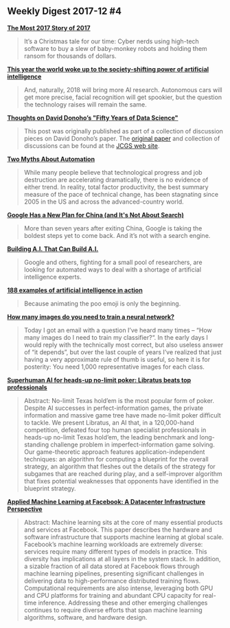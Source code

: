## Weekly Digest 2017-12 \#4

**[The Most 2017 Story of 2017](https://www.theatlantic.com/business/archive/2017/12/grinch-bots-christmas-toys/548354/)**
> It’s a Christmas tale for our time: Cyber nerds using high-tech software to buy a slew of baby-monkey robots and holding them ransom for thousands of dollars.

**[This year the world woke up to the society-shifting power of artificial intelligence](https://qz.com/1156957/this-year-the-world-woke-up-to-the-society-shifting-power-of-artificial-intelligence/)**
> And, naturally, 2018 will bring more AI research. Autonomous cars will get more precise, facial recognition will get spookier, but the question the technology raises will remain the same.

**[Thoughts on David Donoho’s "Fifty Years of Data Science"](https://simplystatistics.org/2017/12/20/thoughts-on-david-donoho-s-fifty-years-of-data-science/)**
> This post was originally published as part of a collection of discussion pieces on David Donoho’s paper. The [original paper](http://www.tandfonline.com/doi/full/10.1080/10618600.2017.1384734) and collection of discussions can be found at the [JCGS web site](http://www.tandfonline.com/toc/ucgs20/26/4).

**[Two Myths About Automation](https://www.project-syndicate.org/commentary/two-myths-about-automation-by-barry-eichengreen-2017-12)**
> While many people believe that technological progress and job destruction are accelerating dramatically, there is no evidence of either trend. In reality, total factor productivity, the best summary measure of the pace of technical change, has been stagnating since 2005 in the US and across the advanced-country world.

**[Google Has a New Plan for China (and It's Not About Search)](https://www.bloomberg.com/news/articles/2017-10-30/google-plots-grassroots-path-into-china-through-ai-investments)**
> More than seven years after exiting China, Google is taking the boldest steps yet to come back. And it’s not with a search engine.

**[Building A.I. That Can Build A.I.](https://www.nytimes.com/2017/11/05/technology/machine-learning-artificial-intelligence-ai.html)**
> Google and others, fighting for a small pool of researchers, are looking for automated ways to deal with a shortage of artificial intelligence experts.

**[188 examples of artificial intelligence in action](https://poo.ai/)**
> Because animating the poo emoji is only the beginning.

**[How many images do you need to train a neural network?](https://petewarden.com/2017/12/14/how-many-images-do-you-need-to-train-a-neural-network/)**
> Today I got an email with a question I’ve heard many times – “How many images do I need to train my classifier?“. In the early days I would reply with the technically most correct, but also useless answer of “it depends”, but over the last couple of years I’ve realized that just having a very approximate rule of thumb is useful, so here it is for posterity:
> You need 1,000 representative images for each class.

**[Superhuman AI for heads-up no-limit poker: Libratus beats top professionals](http://science.sciencemag.org/content/early/2017/12/15/science.aao1733)**
> Abstract: No-limit Texas hold’em is the most popular form of poker. Despite AI successes in perfect-information games, the private information and massive game tree have made no-limit poker difficult to tackle. We present Libratus, an AI that, in a 120,000-hand competition, defeated four top human specialist professionals in heads-up no-limit Texas hold’em, the leading benchmark and long-standing challenge problem in imperfect-information game solving. Our game-theoretic approach features application-independent techniques: an algorithm for computing a blueprint for the overall strategy, an algorithm that fleshes out the details of the strategy for subgames that are reached during play, and a self-improver algorithm that fixes potential weaknesses that opponents have identified in the blueprint strategy.

**[Applied Machine Learning at Facebook: A Datacenter Infrastructure Perspective](https://research.fb.com/publications/applied-machine-learning-at-facebook-a-datacenter-infrastructure-perspective/)**
> Abstract: Machine learning sits at the core of many essential products and services at Facebook. This paper describes the hardware and software infrastructure that supports machine learning at global scale. Facebook’s machine learning workloads are extremely diverse: services require many different types of models in practice. This diversity has implications at all layers in the system stack. In addition, a sizable fraction of all data stored at Facebook flows through machine learning pipelines, presenting significant challenges in delivering data to high-performance distributed training flows. Computational requirements are also intense, leveraging both GPU and CPU platforms for training and abundant CPU capacity for real-time inference. Addressing these and other emerging challenges continues to require diverse efforts that span machine learning algorithms, software, and hardware design. 
